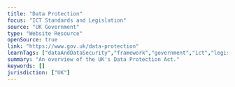 ```yaml
---
title: "Data Protection"
focus: "ICT Standards and Legislation"
source: "UK Government"
type: "Website Resource"
openSource: true
link: "https://www.gov.uk/data-protection"
learnTags: ["dataAndDataSecurity","framework","government","ict","legislationAndLaw","regulation","rights"]
summary: "An overview of the UK's Data Protection Act."
keywords: []
jurisdiction: ["UK"]
---
```

